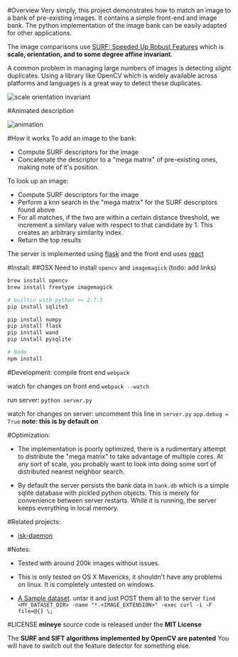 #Overview
Very simply, this project demonstrates how to match an image to a bank of pre-existing images. It contains a simple front-end and image bank. The python implementation of the image bank can be easily adapted for other applications.

The image comparisons use [SURF: Speeded Up Robust Features](http://www.vision.ee.ethz.ch/~surf/eccv06.pdf) which is **scale, orientation, and to some degree affine invariant**.

A common problem in managing large numbers of images is detecting *slight* duplicates. Using a library like OpenCV which is widely available across platforms and languages is a great way to detect these duplicates.

![scale orientation invariant](http://i.imgur.com/nFASitk.gif)


#Animated description

![animation](http://i.cubeupload.com/8nVjdO.gif)


#How it works
To add an image to the bank:
- Compute SURF descriptors for the image
- Concatenate the descriptor to a "mega matrix" of pre-existing ones, making note of it's position.

To look up an image:
- Compute SURF descriptors for the image
- Perform a knn search in the "mega matrix" for the SURF descriptors found above
- For all matches, if the two are within a certain distance threshold, we increment a similary value with respect to that candidate by 1. This creates an arbitrary similarity index.
- Return the top results


The server is implemented using [flask](http://flask.pocoo.org/) and the front end uses [react](http://facebook.github.io/react/)


#Install:
##OSX
Need to install `opencv` and `imagemagick` (todo: add links)


```sh
brew install opencv
brew install freetype imagemagick

# builtin with python >= 2.7.5
pip install sqlite3

pip install numpy
pip install flask
pip install wand
pip install pysqlite

# Node
npm install
```

#Development:
compile front end
`webpack`

watch for changes on front end
`webpack --watch`

run server:
`python server.py`

watch for changes on server:
uncomment this line in `server.py` `app.debug = True`
**note: this is by default on**

#Optimization:
- The implementation is poorly optimized, there is a rudimentary attempt to distribute the "mega matrix" to take advantage of multiple cores. At any sort of scale, you probably want to look into doing some sort of distributed nearest neighbor search.

- By default the server persists the bank data in `bank.db` which is a simple sqlite database with pickled python objects. This is merely for convenience between server restarts. While it is running, the server keeps everything in local memory.

#Related projects:
- [isk-daemon](https://github.com/ricardocabral/iskdaemon)

#Notes:

- Tested with around 200k images without issues.

- This is only tested on OS X Mavericks, it shouldn't have any problems on linux. It is completely untested on windows.

- [A Sample dataset](http://www.vision.caltech.edu/Image_Datasets/Caltech256/). untar it and just POST them all to the server `find <MY_DATASET_DIR> -name "*.<IMAGE_EXTENSION>" -exec curl -i -F file=@{} \;`


#LICENSE
**mineye** source code is released under the **MIT License**

The **SURF and SIFT algorithms implemented by OpenCV are patented** You will have to switch out the feature detector for something else.
